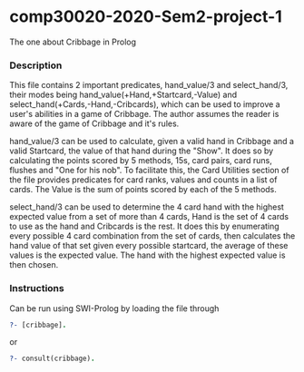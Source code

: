# comp30020-2020-Sem2-project-1
The one about Cribbage in Prolog


### Description

This file contains 2 important predicates, hand_value/3 and select_hand/3, 
their modes being hand_value(+Hand,+Startcard,-Value) and 
select_hand(+Cards,-Hand,-Cribcards), which can be used to improve a user's 
abilities in a game of Cribbage. The author assumes the reader is aware of the 
game of Cribbage and it's rules. 

hand_value/3 can be used to calculate, given a valid hand in Cribbage and a 
valid Startcard, the value of that hand during the "Show". It does so by 
calculating the points scored by 5 methods, 15s, card pairs, card runs, flushes 
and "One for his nob". To facilitate this, the Card Utilities section of the 
file provides predicates for card ranks, values and counts in a list of cards.
The Value is the sum of points scored by each of the 5 methods.

select_hand/3 can be used to determine the 4 card hand with the highest 
expected value from a set of more than 4 cards, Hand is the set of 4 cards to 
use as the hand and Cribcards is the rest. It does this by enumerating every 
possible 4 card combination from the set of cards, then calculates the hand 
value of that set given every possible startcard, the average of these values 
is the expected value. The hand with the highest expected value is then chosen.


### Instructions

Can be run using SWI-Prolog by loading the file through 
```prolog
?- [cribbage].
``` 
or 
```prolog
?- consult(cribbage).
```
